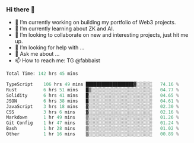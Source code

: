 ### Hi there 👋

- 🔭 I’m currently working on building my portfolio of Web3 projects. 
- 🌱 I’m currently learning about ZK and AI.
- 👯 I’m looking to collaborate on new and interesting projects, just hit me up. 
- 🤔 I’m looking for help with ... 
- 💬 Ask me about ...
- 📫 How to reach me: TG @fabbaist

<!--
**fabbaisteth/fabbaisteth** is a ✨ _special_ ✨ repository because its `README.md` (this file) appears on your GitHub profile.

Here are some ideas to get you started:

- 🔭 I’m currently working on ...
- 🌱 I’m currently learning ...
- 👯 I’m looking to collaborate on ...
- 🤔 I’m looking for help with ...
- 💬 Ask me about ...
- 📫 How to reach me: ...
- 😄 Pronouns: ...
- ⚡ Fun fact: ...
-->

<!--START_SECTION:waka-->

```rust
Total Time: 142 hrs 45 mins

TypeScript    106 hrs 49 mins ██████████████████▓░░░░░░   74.16 %
Rust          6 hrs 51 mins   █▒░░░░░░░░░░░░░░░░░░░░░░░   04.77 %
Solidity      6 hrs 41 mins   █░░░░░░░░░░░░░░░░░░░░░░░░   04.65 %
JSON          6 hrs 38 mins   █░░░░░░░░░░░░░░░░░░░░░░░░   04.61 %
JavaScript    3 hrs 18 mins   ▓░░░░░░░░░░░░░░░░░░░░░░░░   02.30 %
CSS           3 hrs 6 mins    ▓░░░░░░░░░░░░░░░░░░░░░░░░   02.16 %
Markdown      1 hr 49 mins    ▒░░░░░░░░░░░░░░░░░░░░░░░░   01.26 %
Git Config    1 hr 47 mins    ▒░░░░░░░░░░░░░░░░░░░░░░░░   01.24 %
Bash          1 hr 28 mins    ▒░░░░░░░░░░░░░░░░░░░░░░░░   01.02 %
Other         1 hr 16 mins    ▒░░░░░░░░░░░░░░░░░░░░░░░░   00.89 %
```

<!--END_SECTION:waka-->
